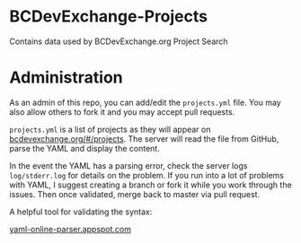 # BCDevExchange-Projects

Contains data used by BCDevExchange.org Project Search

# Administration

As an admin of this repo, you can add/edit the `projects.yml` file.  You may also allow others to fork it and you may accept pull requests.  

`projects.yml` is a list of projects as they will appear on [bcdevexchange.org/#/projects](https://bcdevexchange.org/#/projects).  The server will read the file from GitHub, parse the YAML and display the content.  

In the event the YAML has a parsing error, check the server logs `log/stderr.log` for details on the problem. If you run into a lot of problems with YAML, I suggest creating a branch or fork it while you work through the issues.  Then once validated, merge back to master via pull request.  

A helpful tool for validating the syntax:

[yaml-online-parser.appspot.com](http://yaml-online-parser.appspot.com/?url=https%3A%2F%2Fraw.githubusercontent.com%2FBCDevExchange%2FBCDevExchange-Projects%2Fmaster%2Fprojects.yml)